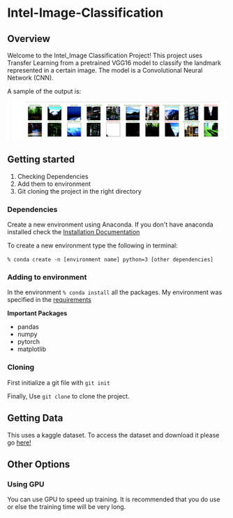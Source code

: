 # Intel-Image-Classification

## Overview 
Welcome to the Intel_Image Classification Project! This project uses Transfer Learning from a pretrained VGG16 model to
classify the landmark represented in a certain image. The model is a Convolutional Neural Network (CNN).

A sample of the output is:

![](Assets/ScreenShot.png)



## Getting started
1. Checking Dependencies 
2. Add them to environment 
3. Git cloning the project in the right directory 

### Dependencies
Create a new environment using Anaconda. If you don't have anaconda installed check the [Installation Documentation](https://docs.anaconda.com/anaconda/install/)

To create a new environment type the following in terminal: 

`% conda create -n [environment name] python=3 [other dependencies]`

### Adding to environment
In the environment `% conda install` all the packages. My environment was specified in the [requirements](requirements.txt)

**Important Packages**
* pandas
* numpy
* pytorch
* matplotlib

### Cloning
First initialize a git file with `git init`

Finally, Use `git clone` to clone the project. 

## Getting Data
This uses a kaggle dataset. To access the dataset and download it please go [here!](https://www.kaggle.com/puneet6060/intel-image-classification)

## Other Options

### Using GPU 
You can use GPU to speed up training. It is recommended that you do use or else the training time will be very long. 




